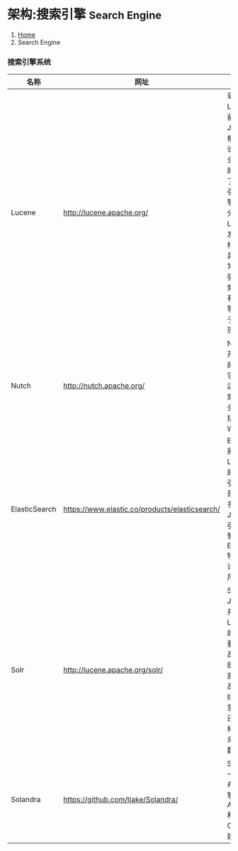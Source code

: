 # 架构:搜索引擎 <small>Search Engine</small>

<ol class="breadcrumb"><li><a href="/">Home</a></li><li class="active">Search Engine</li></ol>

### 搜索引擎系统
|名称|网址|说明|
|------|------|------|
|Lucene|http://lucene.apache.org/|毫无疑问，Lucene是目前最受欢迎的Java全文搜索框架，准确地说，它是一个全文检索引擎的架构，提供了完整的查询引擎和索引引擎，部分文本分析引擎。Lucene为开发人员提供了相当完整的工具包，可以非常方便地实现强大的全文检索功能。下面有几款搜索引擎框架也是基于Lucene实现的|
|Nutch|http://nutch.apache.org/|Nutch 是一个开源Java实现的搜索引擎。它提供了我们运行自己的搜索引擎所需的全部工具。包括全文搜索和Web爬虫|
|ElasticSearch|https://www.elastic.co/products/elasticsearch/|ElasticSearch就是一款基于Lucene框架的分布式搜索引擎，并且也是一款为数不多的基于JSON进行索引的搜索引擎。ElasticSearch特别适合在云计算平台上使用|
|Solr|http://lucene.apache.org/solr/|Solr也是基于Java实现的，并且是基于Lucene实现的，Solr的主要特性包括：高效、灵活的缓存功能，垂直搜索功能，高亮显示搜索结果。值得注意的是，Solr还提供一款很棒的Web界面来管理索引的数据|
|Solandra|https://github.com/tjake/Solandra/|Solandra 是一个实时的分布式搜索引擎，基于 Apache Solr 和 Apache Cassandra 构建|

